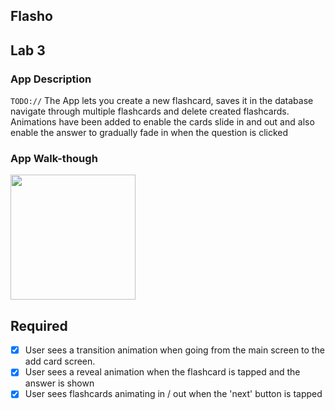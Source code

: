 ## Flasho
## Lab 3

### App Description
`TODO://` The App lets you create a new flashcard, saves it in the database navigate through multiple flashcards and delete created flashcards. Animations have been added to enable the cards slide in and out and also enable the answer to gradually fade in when the question is clicked

### App Walk-though

<img src="http://g.recordit.co/ae176jg5gB.gif" width=200><br>

## Required
- [x] User sees a transition animation when going from the main screen to the add card screen.
- [x] User sees a reveal animation when the flashcard is tapped and the answer is shown
- [x] User sees flashcards animating in / out when the 'next' button is tapped
